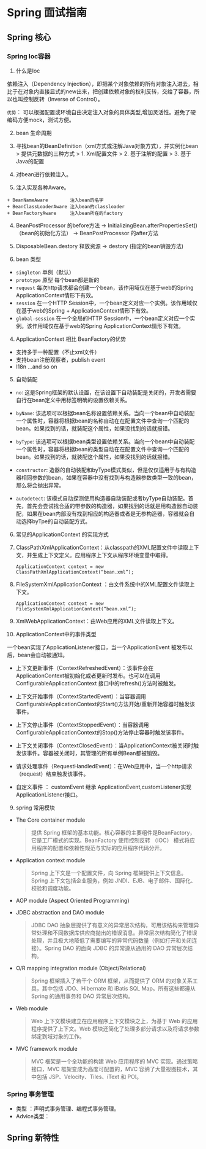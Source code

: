 # Spring 面试指南

## Spring 核心

### Spring Ioc容器

1. 什么是Ioc

  依赖注入（Dependency Injection），即把某个对象依赖的所有对象注入进去，相比于在对象内直接显式的new出来，把创建依赖对象的权利反转，交给了容器，所以也叫控制反转（Inverse of Control）。

`优势`： 可以根据配置或环境自由决定注入对象的具体类型,增加灵活性。避免了硬编码方便mock，测试方便。

2. bean 生命周期

  1. 寻找bean的BeanDefinition（xml方式或注解Java对象方式），并实例化bean
    > 提供元数据的三种方式
    >   1. Xml配置文件
    >   2. 基于注解的配置
    >   3. 基于Java的配置

  2. 对bean进行依赖注入。

  3. 注入实现各种Aware。

    + BeanNameAware        注入bean的名字
    + BeanClassLoaderAware 注入bean的classloader
    + BeanFactoryAware     注入bean所在的factory

  4. BeanPostProcessor 的before方法 -> InitializingBean.afterPropertiesSet()（bean的初始化方法） -> BeanPostProcessor 的after方法

  5. DisposableBean.destory 释放资源  -> destory (指定的bean销毁方法)

3. bean 类型
  + `singleton` 单例（默认）
  + `prototype` 原型 每个bean都是新的
  + `request` 每次http请求都会创建一个bean，该作用域仅在基于web的Spring ApplicationContext情形下有效。
  + `session` 在一个HTTP Session中，一个bean定义对应一个实例。该作用域仅在基于web的Spring   + ApplicationContext情形下有效。
  + `global-session` 在一个全局的HTTP Session中，一个bean定义对应一个实例。该作用域仅在基于web的Spring ApplicationContext情形下有效。

4. ApplicationContext 相比 BeanFactory的优势
  + 支持多于一种配置（不止xml文件）
  + 支持bean注册观察者，publish event
  + I18n ...and so on

5. 自动装配

  + `no`:
    这是Spring框架的默认设置，在该设置下自动装配是关闭的，开发者需要自行在bean定义中用标签明确的设置依赖关系。

  + `byName`:
    该选项可以根据bean名称设置依赖关系。当向一个bean中自动装配一个属性时，容器将根据bean的名称自动在在配置文件中查询一个匹配的bean。如果找到的话，就装配这个属性，如果没找到的话就报错。

  + `byType`:
    该选项可以根据bean类型设置依赖关系。当向一个bean中自动装配一个属性时，容器将根据bean的类型自动在在配置文件中查询一个匹配的bean。如果找到的话，就装配这个属性，如果没找到的话就报错。

  + `constructor`:
    造器的自动装配和byType模式类似，但是仅仅适用于与有构造器相同参数的bean，如果在容器中没有找到与构造器参数类型一致的bean，那么将会抛出异常。

  + `autodetect`:
    该模式自动探测使用构造器自动装配或者byType自动装配。首先，首先会尝试找合适的带参数的构造器，如果找到的话就是用构造器自动装配，如果在bean内部没有找到相应的构造器或者是无参构造器，容器就会自动选择byTpe的自动装配方式。

6. 常见的ApplicationContext 的实现方式
  1. ClassPathXmlApplicationContext：从classpath的XML配置文件中读取上下文，并生成上下文定义。应用程序上下文从程序环境变量中取得。

         ApplicationContext context = new ClassPathXmlApplicationContext(“bean.xml”);

  2. FileSystemXmlApplicationContext ：由文件系统中的XML配置文件读取上下文。

         ApplicationContext context = new FileSystemXmlApplicationContext(“bean.xml”);

  3. XmlWebApplicationContext：由Web应用的XML文件读取上下文。

8. ApplicationContext中的事件类型

  一个bean实现了ApplicationListener接口，当一个ApplicationEvent 被发布以后，bean会自动被通知。

  + 上下文更新事件（ContextRefreshedEvent）：该事件会在ApplicationContext被初始化或者更新时发布。也可以在调用ConfigurableApplicationContext 接口中的refresh()方法时被触发。

  + 上下文开始事件（ContextStartedEvent）：当容器调用ConfigurableApplicationContext的Start()方法开始/重新开始容器时触发该事件。

  + 上下文停止事件（ContextStoppedEvent）：当容器调用ConfigurableApplicationContext的Stop()方法停止容器时触发该事件。

  + 上下文关闭事件（ContextClosedEvent）：当ApplicationContext被关闭时触发该事件。容器被关闭时，其管理的所有单例Bean都被销毁。

  + 请求处理事件（RequestHandledEvent）：在Web应用中，当一个http请求（request）结束触发该事件。

  + 自定义事件 ： customEvent 继承 ApplicationEvent,customListener实现ApplicationListener接口。

9. spring 常用模块
  + The Core container module

    >提供 Spring 框架的基本功能。核心容器的主要组件是BeanFactory，它是工厂模式的实现。BeanFactory 使用控制反转 （IOC） 模式将应用程序的配置和依赖性规范与实际的应用程序代码分开。

  + Application context module

    >Spring 上下文是一个配置文件，向 Spring 框架提供上下文信息。Spring 上下文包括企业服务，例如 JNDI、EJB、电子邮件、国际化、校验和调度功能。

  + AOP module (Aspect Oriented Programming)
  + JDBC abstraction and DAO module

    >JDBC DAO 抽象层提供了有意义的异常层次结构，可用该结构来管理异常处理和不同数据库供应商抛出的错误消息。异常层次结构简化了错误处理，并且极大地降低了需要编写的异常代码数量（例如打开和关闭连接）。Spring DAO 的面向 JDBC 的异常遵从通用的 DAO 异常层次结构。

  + O/R mapping integration module (Object/Relational)

    >Spring 框架插入了若干个 ORM 框架，从而提供了 ORM 的对象关系工具，其中包括 JDO、Hibernate 和 iBatis SQL Map。所有这些都遵从 Spring 的通用事务和 DAO 异常层次结构。

  + Web module

    >Web 上下文模块建立在应用程序上下文模块之上，为基于 Web 的应用程序提供了上下文。Web 模块还简化了处理多部分请求以及将请求参数绑定到域对象的工作。

  + MVC framework module

    >MVC 框架是一个全功能的构建 Web 应用程序的 MVC 实现。通过策略接口，MVC 框架变成为高度可配置的，MVC 容纳了大量视图技术，其中包括 JSP、Velocity、Tiles、iText 和 POI。

### Spring 事务管理

+  类型 ：声明式事务管理、编程式事务管理。
+ Advice类型：


## Spring 新特性
